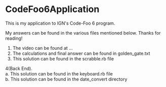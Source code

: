 # CodeFoo6Application

This is my application to IGN's Code-Foo 6 program.

My answers can be found in the various files mentioned below. Thanks for reading!

1. The video can be found at ... <br>
2. The calculations and final answer can be found in golden_gate.txt 
3. This solution can be found in the scrabble.rb file

4(Back End). <br>
    a. This solution can be found in the keyboard.rb file <br>
    b. This solution can be found in the date_convert directory





